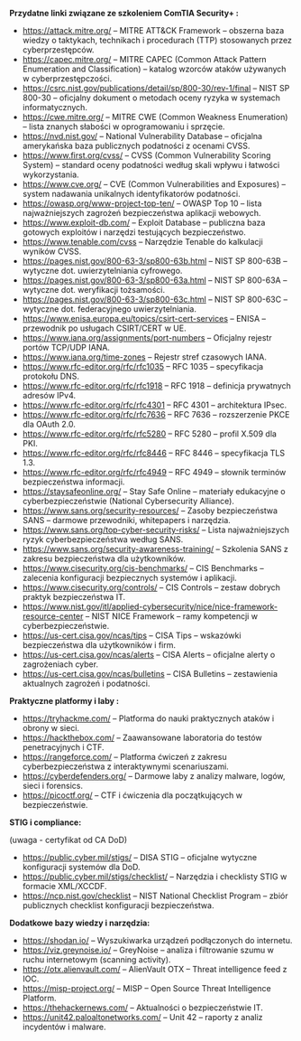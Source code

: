 **Przydatne linki związane ze szkoleniem ComTIA Security+ :**

*	https://attack.mitre.org/ – MITRE ATT&CK Framework – obszerna baza wiedzy o taktykach, technikach i procedurach (TTP) stosowanych przez cyberprzestępców.
*	https://capec.mitre.org/ – MITRE CAPEC (Common Attack Pattern Enumeration and Classification) – katalog wzorców ataków używanych w cyberprzestępczości.
*	https://csrc.nist.gov/publications/detail/sp/800-30/rev-1/final – NIST SP 800-30 – oficjalny dokument o metodach oceny ryzyka w systemach informatycznych.
*	https://cwe.mitre.org/ – MITRE CWE (Common Weakness Enumeration) – lista znanych słabości w oprogramowaniu i sprzęcie.
*	https://nvd.nist.gov/ – National Vulnerability Database – oficjalna amerykańska baza publicznych podatności z ocenami CVSS.
*	https://www.first.org/cvss/ – CVSS (Common Vulnerability Scoring System) – standard oceny podatności według skali wpływu i łatwości wykorzystania.
*	https://www.cve.org/ – CVE (Common Vulnerabilities and Exposures) – system nadawania unikalnych identyfikatorów podatności.
*	https://owasp.org/www-project-top-ten/ – OWASP Top 10 – lista najważniejszych zagrożeń bezpieczeństwa aplikacji webowych.
*	https://www.exploit-db.com/ – Exploit Database – publiczna baza gotowych exploitów i narzędzi testujących bezpieczeństwo.
*	https://www.tenable.com/cvss – Narzędzie Tenable do kalkulacji wyników CVSS.
*	https://pages.nist.gov/800-63-3/sp800-63b.html – NIST SP 800-63B – wytyczne dot. uwierzytelniania cyfrowego.
*	https://pages.nist.gov/800-63-3/sp800-63a.html – NIST SP 800-63A – wytyczne dot. weryfikacji tożsamości.
*	https://pages.nist.gov/800-63-3/sp800-63c.html – NIST SP 800-63C – wytyczne dot. federacyjnego uwierzytelniania.
*	https://www.enisa.europa.eu/topics/csirt-cert-services – ENISA – przewodnik po usługach CSIRT/CERT w UE.
*	https://www.iana.org/assignments/port-numbers – Oficjalny rejestr portów TCP/UDP IANA.
*	https://www.iana.org/time-zones – Rejestr stref czasowych IANA.
*	https://www.rfc-editor.org/rfc/rfc1035 – RFC 1035 – specyfikacja protokołu DNS.
*	https://www.rfc-editor.org/rfc/rfc1918 – RFC 1918 – definicja prywatnych adresów IPv4.
*	https://www.rfc-editor.org/rfc/rfc4301 – RFC 4301 – architektura IPsec.
*	https://www.rfc-editor.org/rfc/rfc7636 – RFC 7636 – rozszerzenie PKCE dla OAuth 2.0.
*	https://www.rfc-editor.org/rfc/rfc5280 – RFC 5280 – profil X.509 dla PKI.
*	https://www.rfc-editor.org/rfc/rfc8446 – RFC 8446 – specyfikacja TLS 1.3.
*	https://www.rfc-editor.org/rfc/rfc4949 – RFC 4949 – słownik terminów bezpieczeństwa informacji.
*	https://staysafeonline.org/ – Stay Safe Online – materiały edukacyjne o cyberbezpieczeństwie (National Cybersecurity Alliance).
*	https://www.sans.org/security-resources/ – Zasoby bezpieczeństwa SANS – darmowe przewodniki, whitepapers i narzędzia.
*	https://www.sans.org/top-cyber-security-risks/ – Lista najważniejszych ryzyk cyberbezpieczeństwa według SANS.
*	https://www.sans.org/security-awareness-training/ – Szkolenia SANS z zakresu bezpieczeństwa dla użytkowników.
*	https://www.cisecurity.org/cis-benchmarks/ – CIS Benchmarks – zalecenia konfiguracji bezpiecznych systemów i aplikacji.
*	https://www.cisecurity.org/controls/ – CIS Controls – zestaw dobrych praktyk bezpieczeństwa IT.
*	https://www.nist.gov/itl/applied-cybersecurity/nice/nice-framework-resource-center – NIST NICE Framework – ramy kompetencji w cyberbezpieczeństwie.
*	https://us-cert.cisa.gov/ncas/tips – CISA Tips – wskazówki bezpieczeństwa dla użytkowników i firm.
*	https://us-cert.cisa.gov/ncas/alerts – CISA Alerts – oficjalne alerty o zagrożeniach cyber.
*	https://us-cert.cisa.gov/ncas/bulletins – CISA Bulletins – zestawienia aktualnych zagrożeń i podatności.

**Praktyczne platformy i laby :**

*	https://tryhackme.com/ – Platforma do nauki praktycznych ataków i obrony w sieci.
*	https://hackthebox.com/ – Zaawansowane laboratoria do testów penetracyjnych i CTF.
*	https://rangeforce.com/ – Platforma ćwiczeń z zakresu cyberbezpieczeństwa z interaktywnymi scenariuszami.
*	https://cyberdefenders.org/ – Darmowe laby z analizy malware, logów, sieci i forensics.
*	https://picoctf.org/ – CTF i ćwiczenia dla początkujących w bezpieczeństwie.

**STIG i compliance:**  

(uwaga - certyfikat od CA DoD)
  
*	https://public.cyber.mil/stigs/ – DISA STIG – oficjalne wytyczne konfiguracji systemów dla DoD.
*	https://public.cyber.mil/stigs/checklist/ – Narzędzia i checklisty STIG w formacie XML/XCCDF.
*	https://ncp.nist.gov/checklist – NIST National Checklist Program – zbiór publicznych checklist konfiguracji bezpieczeństwa.

**Dodatkowe bazy wiedzy i narzędzia:**

*	https://shodan.io/ – Wyszukiwarka urządzeń podłączonych do internetu.
*	https://viz.greynoise.io/ – GreyNoise – analiza i filtrowanie szumu w ruchu internetowym (scanning activity).
*	https://otx.alienvault.com/ – AlienVault OTX – Threat intelligence feed z IOC.
*	https://misp-project.org/ – MISP – Open Source Threat Intelligence Platform.
*	https://thehackernews.com/ – Aktualności o bezpieczeństwie IT.
*	https://unit42.paloaltonetworks.com/ – Unit 42 – raporty z analiz incydentów i malware.

